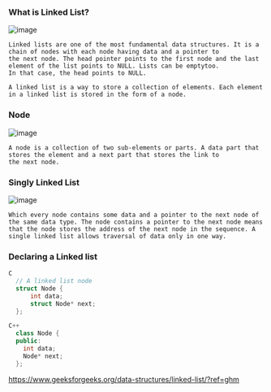 ### What is Linked List?

![image](https://user-images.githubusercontent.com/59710234/155120811-c06d17cc-7271-4cae-825e-d5b715a54496.png)

```
Linked lists are one of the most fundamental data structures. It is a chain of nodes with each node having data and a pointer to
the next node. The head pointer points to the first node and the last element of the list points to NULL. Lists can be emptytoo. 
In that case, the head points to NULL.

A linked list is a way to store a collection of elements. Each element in a linked list is stored in the form of a node.
```
### Node

![image](https://user-images.githubusercontent.com/59710234/155120216-bdeecd3f-ba61-4064-bec9-012bf8c6511e.png)

```
A node is a collection of two sub-elements or parts. A data part that stores the element and a next part that stores the link to 
the next node.
```
### Singly Linked List

![image](https://user-images.githubusercontent.com/59710234/155121977-ccbbfbd0-2e9f-472e-9fd2-18d24c412ddb.png)

```
Which every node contains some data and a pointer to the next node of the same data type. The node contains a pointer to the next node means that the node stores the address of the next node in the sequence. A single linked list allows traversal of data only in one way.
```
### Declaring a Linked list
```c
C
  // A linked list node
  struct Node {
      int data;
      struct Node* next;
  };
```
```c++
C++
  class Node {
  public:
    int data;
    Node* next;
  };

```
https://www.geeksforgeeks.org/data-structures/linked-list/?ref=ghm
